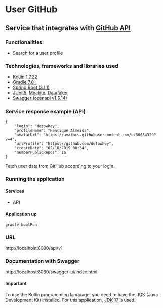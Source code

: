 # User GitHub

## Service that integrates with [GitHub API](https://docs.github.com/en/rest)

### Functionalities:

- Search for a user profile


### Technologies, frameworks and libraries used
- [Kotlin 1.7.22](https://kotlinlang.org/docs/home.html)
- [Gradle 7.0+](https://docs.gradle.org/7.0/userguide/userguide.html)
- [Spring Boot (3.1.1)](https://spring.io/projects/spring-boot)
- [JUnit5](https://junit.org/junit5/docs/current/user-guide/), [Mockito](https://site.mockito.org/), [Datafaker](https://www.datafaker.net/)
- [Swagger (openapi v1.6.14)](https://springdoc.org/)

### Service response example (API)
```
{
    "login": "detowhey",
    "profileName": "Henrique Almeida",
    "avatarUrl": "https://avatars.githubusercontent.com/u/56054329?v=4",
    "urlProfile": "https://github.com/detowhey",
    "createDate": "02/10/2019 00:34",
    "numberPublicRepos": 16
}
```
Fetch user data from GitHub according to your login.


### Running the application

#### Services
- API

#### Application up
```
gradle bootRun
```

### URL

http://localhost:8080/api/v1

### Documentation with Swagger

http://localhost:8080/swagger-ui/index.html

#### Important

To use the Kotlin programming language, you need to have the JDK (Java Development Kit) installed. For this application, [JDK 17](https://www.oracle.com/br/java/technologies/downloads/#java17) is used.